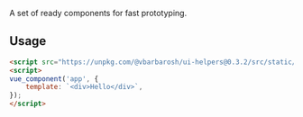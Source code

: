 A set of ready components for fast prototyping.

## Usage

```html
<script src="https://unpkg.com/@vbarbarosh/ui-helpers@0.3.2/src/static/js/bundle.js"></script>
<script>
vue_component('app', {
    template: `<div>Hello</div>`,
});
</script>
```
